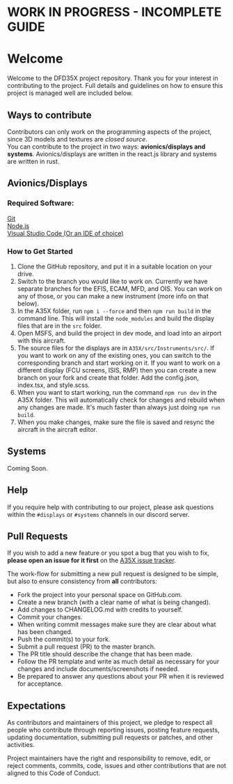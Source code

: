 # WORK IN PROGRESS - INCOMPLETE GUIDE
# Welcome

Welcome to the DFD35X project repository. Thank you for your interest in contributing to the project. Full details and guidelines on how to ensure this project is managed well are included below.

## Ways to contribute
Contributors can only work on the programming aspects of the project, since 3D models and textures are *closed source*.    
You can contribute to the project in two ways: **avionics/displays and systems**. Avionics/displays are written in the react.js library and systems are written in rust.
## Avionics/Displays
### Required Software:
[Git](https://git-scm.com/downloads)    
[Node.js](https://nodejs.org/en/)    
[Visual Studio Code (Or an IDE of choice)](https://code.visualstudio.com/download)
### How to Get Started
1. Clone the GitHub repository, and put it in a suitable location on your drive.
2. Switch to the branch you would like to work on. Currently we have separate branches for the EFIS, ECAM, MFD, and OIS. You can work on any of those, or you can make a new instrument (more info on that below).
3. In the A35X folder, run `npm i --force` and then `npm run build` in the command line. This will install the `node_modules` and build the display files that are in the `src` folder.
4. Open MSFS, and build the project in dev mode, and load into an airport with this aircraft.
5. The source files for the displays are in `A35X/src/Instruments/src/`. If you want to work on any of the existing ones, you can switch to the corresponding branch and start working on it. If you want to work on a different display (FCU screens, ISIS, RMP) then you can create a new branch on your fork and create that folder. Add the config.json, index.tsx, and style.scss.
6. When you want to start working, run the command `npm run dev` in the A35X folder. This will automatically check for changes and rebuild when any changes are made. It's much faster than always just doing `npm run build`.
7. When you make changes, make sure the file is saved and resync the aircraft in the aircraft editor.
## Systems
Coming Soon.
## Help
If you require help with contributing to our project, please ask questions within the `#displays` or `#systems` channels in our discord server.

## Pull Requests

If you wish to add a new feature or you spot a bug that you wish to fix, **please open an issue for it first** on the [A35X issue tracker](https://github.com/Digital-Flight-Dynamics/DFD35X).

The work-flow for submitting a new pull request is designed to be simple, but also to ensure consistency from **all** contributors:
* Fork the project into your personal space on GitHub.com.
* Create a new branch (with a clear name of what is being changed).
* Add changes to CHANGELOG.md with credits to yourself.
* Commit your changes.
* When writing commit messages make sure they are clear about what has been changed.
* Push the commit(s) to your fork.
* Submit a pull request (PR) to the master branch.
* The PR title should describe the change that has been made.
* Follow the PR template and write as much detail as necessary for your changes and include documents/screenshots if needed.
* Be prepared to answer any questions about your PR when it is reviewed for acceptance.

## Expectations
As contributors and maintainers of this project, we pledge to respect all people who contribute through reporting issues, posting feature requests, updating documentation, submitting pull requests or patches, and other activities.

Project maintainers have the right and responsibility to remove, edit, or reject comments, commits, code, issues and other contributions that are not aligned to this Code of Conduct.
